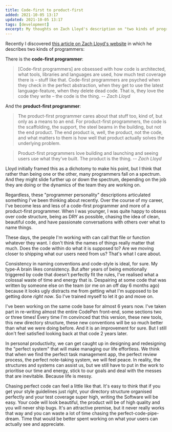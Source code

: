 ```yaml
---
title: Code-first to product-first
added: 2021-10-05 13:17
updated: 2021-10-05 13:17
tags: [development]
excerpt: My thoughts on Zach Lloyd's description on "two kinds of programmers".
---
```


Recently I discovered [this article on Zach Lloyd's website](https://thezbook.com/code-first-vs-product-first/) in which he describes two kinds of programmers:

There is the **code-first programmer**:

> [Code-first programmers] are obsessed with how code is architected, what tools, libraries and languages are used, how much test coverage there is – stuff like that. Code-first programmers are psyched when they check in the perfect abstraction, when they get to use the latest language-feature, when they delete dead code. That is, they love the code they write – the code is the thing. -- <cite>Zach Lloyd</cite>

And the **product-first programmer**:

> The product-first programmer cares about that stuff too, kind of, but only as a means to an end. For product-first programmers, the code is the scaffolding, the support, the steel beams in the building, but not the end product. The end product is, well, the product, not the code, and what matters to them is how well that product actually solves the underlying problem. 

> Product-first programmers love building and launching and seeing users use what they’ve built. The product is the thing. -- <cite>Zach Lloyd</cite>

Lloyd initially framed this as a dichotomy to make his point, but I think that rather than being one or the other, many programmers fall on a spectrum. And they might slide further up or down the spectrum, depending on the job they are doing or the dynamics of the team they are working on. 

Regardless, these "programmer personality" descriptions articulated something I've been thinking about recently. Over the course of my career, I've become less and less of a code-first programmer and more of a product-first programmer. When I was younger, I was quite happy to obsess over code structure, being as DRY as possible, chasing the idea of clean, beautiful code, and have passionate conversations with others over what to name things.

These days, the people I'm working with can call that file or function whatever they want. I don't think the names of things really matter that much. Does the code within do what it is supposed to? Are we moving closer to shipping what our users need from us? That's what I care about. 

Consistency in naming conventions and code-style is ideal, for sure. My type-A brain likes consistency. But after years of being emotionally triggered by code that doesn't perfectly fit the rules, I've realised what a colossal waste of time and energy that is. Despairing at some code that was written by someone else on the team (or me on an off day 6 months ago) because it looks ugly distracts me from getting what I'm supposed to be getting done *right now*. So I've trained myself to let it go and move on.

I've been working on the same code base for almost 6 years now. I've taken part in re-writing almost the entire CodePen front-end, some sections two or three times! Every time I'm convinced that this version, these new tools, this new directory structure, these new conventions will be so much better than what we were doing before. And it is an improvement for sure. But I still don't feel satisfied looking back at that code 2 years later.

In personal productivity, we can get caught up in designing and redesigning the "perfect system" that will make managing our life effortless. We think that when we find the perfect task management app, the perfect review process, the perfect note-taking system, we will feel peace. In reality, the structures and systems can assist us, but we still have to put in the work to prioritise our time and energy, stick to our goals and deal with the messes that are inevitable. Because life is messy.

Chasing perfect code can feel a little like that. It's easy to think that if you get your style guidelines just right, your directory structure organised perfectly and your test coverage super high, writing the Software will be easy. Your code will look beautiful, the product will be of high quality and you will never ship bugs. It's an attractive premise, but it never really works that way and you can waste a lot of time chasing the perfect-code-pipe-dream. Time that would be better spent working on what your users can actually see and appreciate.

  

 

